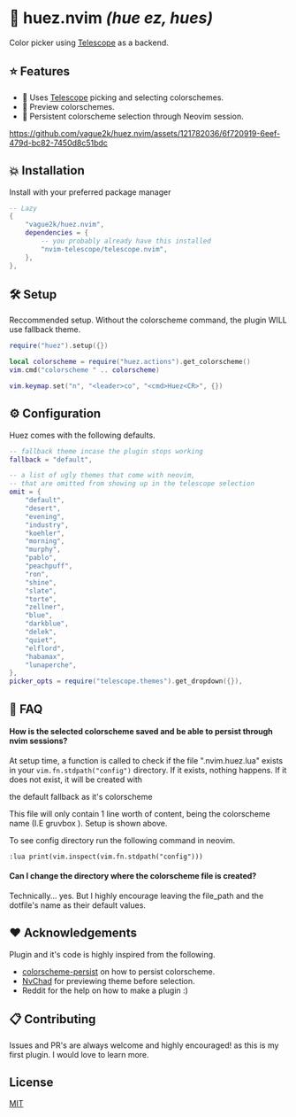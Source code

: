 # 🎨 huez.nvim _(hue ez, hues)_

Color picker using [Telescope](https://github.com/nvim-telescope/telescope.nvim) as a backend.

## ⭐️ Features

- 🔭 Uses [Telescope](https://github.com/nvim-telescope/telescope.nvim) picking and selecting colorschemes.
- 🌄 Preview colorschemes.
- 💾 Persistent colorscheme selection through Neovim session.

https://github.com/vague2k/huez.nvim/assets/121782036/6f720919-6eef-479d-bc82-7450d8c51bdc

## 💥 Installation

Install with your preferred package manager

```lua
-- Lazy
{
    "vague2k/huez.nvim",
    dependencies = {
        -- you probably already have this installed
        "nvim-telescope/telescope.nvim",
    },
},
```

## 🛠 Setup

Reccommended setup. Without the colorscheme command, the plugin WILL use fallback theme.

```lua
require("huez").setup({})

local colorscheme = require("huez.actions").get_colorscheme()
vim.cmd("colorscheme " .. colorscheme)

vim.keymap.set("n", "<leader>co", "<cmd>Huez<CR>", {})

```

## ⚙️ Configuration

Huez comes with the following defaults.

```lua
-- fallback theme incase the plugin stops working
fallback = "default",

-- a list of ugly themes that come with neovim,
-- that are omitted from showing up in the telescope selection
omit = {
    "default",
    "desert",
    "evening",
    "industry",
    "koehler",
    "morning",
    "murphy",
    "pablo",
    "peachpuff",
    "ron",
    "shine",
    "slate",
    "torte",
    "zellner",
    "blue",
    "darkblue",
    "delek",
    "quiet",
    "elflord",
    "habamax",
    "lunaperche",
},
picker_opts = require("telescope.themes").get_dropdown({}),

```

## 💭 FAQ

#### How is the selected colorscheme saved and be able to persist through nvim sessions?

At setup time, a function is called to check if the file ".nvim.huez.lua" exists in your `vim.fn.stdpath("config")` directory. If it exists, nothing happens. If it does not exist, it will be created with

the default fallback as it's colorscheme

This file will only contain 1 line worth of content, being the colorscheme name (I.E gruvbox <EOF>). Setup is shown above.

To see config directory run the following command in neovim.

`:lua print(vim.inspect(vim.fn.stdpath("config")))`

#### Can I change the directory where the colorscheme file is created?

Technically... yes. But I highly encourage leaving the file_path and the dotfile's name as their default values.

## ❤️ Acknowledgements

Plugin and it's code is highly inspired from the following.

- [colorscheme-persist](https://github.com/propet/colorscheme-persist.nvim) on how to persist colorscheme.
- [NvChad](https://github.com/NvChad/NvChad) for previewing theme before selection.
- Reddit for the help on how to make a plugin :)

## 📋 Contributing

Issues and PR's are always welcome and highly encouraged! as this is my first plugin. I would love to learn more.

## License

[MIT](https://choosealicense.com/licenses/mit/)
